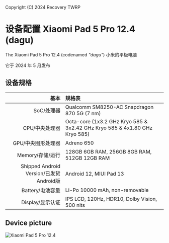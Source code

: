 Copyright (C) 2024 Recovery TWRP

设备配置 Xiaomi Pad 5 Pro 12.4 (dagu)
=========================================

The Xiaomi Pad 5 Pro 12.4 (codenamed _"dagu"_) 小米的平板电脑

它于 2024 年 5 月发布

## 设备规格

基本  | 规格表
-------:|:-------------------------
SoC/处理器     | Qualcomm SM8250-AC Snapdragon 870 5G (7 nm)
CPU/中央处理器  | Octa-core (1x3.2 GHz Kryo 585 & 3x2.42 GHz Kryo 585 & 4x1.80 GHz Kryo 585)
GPU/中央图形处理器  | Adreno 650
Memory\/存储/运行  | 128GB 6GB RAM, 256GB 8GB RAM, 512GB 12GB RAM
Shipped Android Version/已发货Android版 | Android 12, MIUI Pad 13
Battery/电池容量 | Li-Po 10000 mAh, non-removable
Display/显示认证 | IPS LCD, 120Hz, HDR10, Dolby Vision, 500 nits

## Device picture

![Xiaomi Pad 5 Pro 12.4](https://cdn.cnbj0.fds.api.mi-img.com/b2c-shopapi-pms/pms_1660138065.01121538.png "Xiaomi Pad 5 Pro 12.4")
